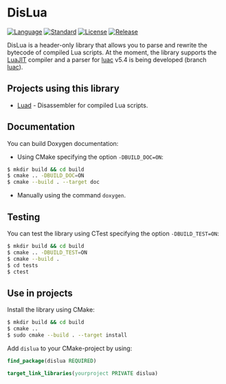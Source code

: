 # DisLua
[![Language](https://img.shields.io/badge/language-C++-blue.svg)](https://isocpp.org/)
[![Standard](https://img.shields.io/badge/C%2B%2B-17-blue.svg)](https://en.wikipedia.org/wiki/C%2B%2B#Standardization)
[![License](https://img.shields.io/badge/license-MIT-blue.svg)](https://opensource.org/licenses/MIT)
[![Release](https://img.shields.io/github/v/release/imring/disluapp)](https://github.com/imring/disluapp/releases/latest)

DisLua is a header-only library that allows you to parse and rewrite the bytecode of compiled Lua scripts. At the moment, the library supports the [LuaJIT](http://luajit.org/) compiler and a parser for [luac](https://www.lua.org/) v5.4 is being developed (branch [luac](https://github.com/imring/disluapp/tree/luac)).

## Projects using this library
- [Luad](https://github.com/imring/luad) - Disassembler for compiled Lua scripts.

## Documentation
You can build Doxygen documentation:
- Using CMake specifying the option `-DBUILD_DOC=ON`:
```bash
$ mkdir build && cd build
$ cmake .. -DBUILD_DOC=ON
$ cmake --build . --target doc
```
- Manually using the command `doxygen`.

## Testing
You can test the library using CTest specifying the option `-DBUILD_TEST=ON`:
```bash
$ mkdir build && cd build
$ cmake .. -DBUILD_TEST=ON
$ cmake --build .
$ cd tests
$ ctest
```

## Use in projects
Install the library using CMake:
```bash
$ mkdir build && cd build
$ cmake ..
$ sudo cmake --build . --target install
```

Add `dislua` to your CMake-project by using:
```cmake
find_package(dislua REQUIRED)

target_link_libraries(yourproject PRIVATE dislua)
```
